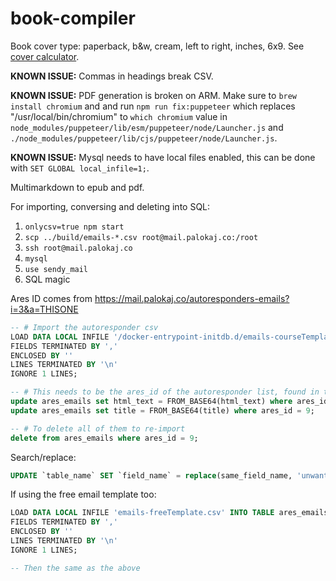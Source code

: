 # book-compiler

Book cover type: paperback, b&w, cream, left to right, inches, 6x9. See [cover calculator](https://kdp.amazon.com/en_US/cover-templates).

**KNOWN ISSUE:** Commas in headings break CSV.

**KNOWN ISSUE:** PDF generation is broken on ARM. Make sure to `brew install chromium` and and run `npm run fix:puppeteer` which replaces "/usr/local/bin/chromium" to `which chromium` value in `node_modules/puppeteer/lib/esm/puppeteer/node/Launcher.js` and `./node_modules/puppeteer/lib/cjs/puppeteer/node/Launcher.js`.

**KNOWN ISSUE:** Mysql needs to have local files enabled, this can be done with `SET GLOBAL local_infile=1;`.

Multimarkdown to epub and pdf.

For importing, conversing and deleting into SQL:

1. `onlycsv=true npm start`
1. `scp ../build/emails-*.csv root@mail.palokaj.co:/root`
1. `ssh root@mail.palokaj.co`
1. `mysql`
1. `use sendy_mail`
1. SQL magic

Ares ID comes from https://mail.palokaj.co/autoresponders-emails?i=3&a=THISONE

```sql
-- # Import the autoresponder csv
LOAD DATA LOCAL INFILE '/docker-entrypoint-initdb.d/emails-courseTemplate.csv' INTO TABLE ares_emails
FIELDS TERMINATED BY ',' 
ENCLOSED BY '' 
LINES TERMINATED BY '\n'
IGNORE 1 LINES;

-- # This needs to be the ares_id of the autoresponder list, found in the ?a= portion of the query string
update ares_emails set html_text = FROM_BASE64(html_text) where ares_id = 9;
update ares_emails set title = FROM_BASE64(title) where ares_id = 9;

-- # To delete all of them to re-import
delete from ares_emails where ares_id = 9;
```

Search/replace:

```sql
UPDATE `table_name` SET `field_name` = replace(same_field_name, 'unwanted_text', 'wanted_text')
```

If using the free email template too:

```sql
LOAD DATA LOCAL INFILE 'emails-freeTemplate.csv' INTO TABLE ares_emails
FIELDS TERMINATED BY ',' 
ENCLOSED BY '' 
LINES TERMINATED BY '\n'
IGNORE 1 LINES;

-- Then the same as the above
```